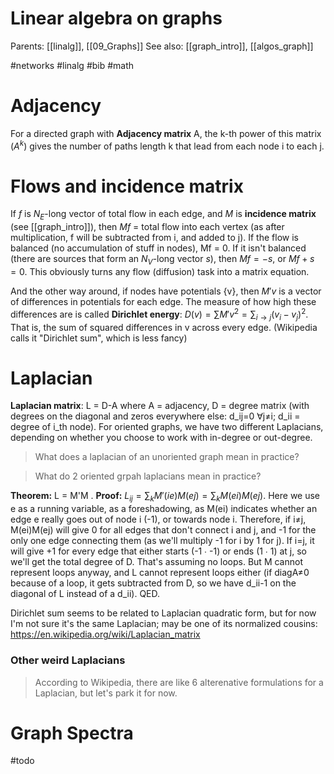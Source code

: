# Linear algebra on graphs

Parents: [[linalg]], [[09_Graphs]]
See also: [[graph_intro]], [[algos_graph]]

#networks #linalg #bib #math


# Adjacency

For a directed graph with **Adjacency matrix** A, the k-th power of this matrix ($A^k$) gives the number of paths length k that lead from each node i to each j.

# Flows and incidence matrix

If $f$ is $N_E$-long vector of total flow in each edge, and $M$ is **incidence matrix** (see [[graph_intro]]),  then $Mf$ = total flow into each vertex (as after multiplication, f will be subtracted from i, and added to j). If the flow is balanced (no accumulation of stuff in nodes), Mf = 0. If it isn't balanced (there are sources that form an $N_V$-long vector $s$), then $Mf = -s$, or $Mf + s = 0$. This obviously turns any flow (diffusion) task into a matrix equation.

And the other way around, if nodes have potentials {v}, then $M'v$ is a vector of differences in potentials for each edge. The measure of how high these differences are is called **Dirichlet energy**: $D(v) = \sum M'v ^2  = \sum_{i→j} (v_i - v_j)^2$. That is, the sum of squared differences in v across every edge. (Wikipedia calls it "Dirichlet sum", which is less fancy)

# Laplacian

**Laplacian matrix**: L = D-A where A = adjacency, D = degree matrix (with degrees on the diagonal and zeros everywhere else: d_ij=0 ∀j≠i; d_ii = degree of i_th node). For oriented graphs, we have two different Laplacians, depending on whether you choose to work with in-degree or out-degree.

> What does a laplacian of an unoriented graph mean in practice?

> What do 2 oriented grpah laplacians mean in practice?

**Theorem:** L = M'M . **Proof:** $L_{ij} = ∑_k M'(ie)M(ej) = ∑_k M(ei)M(ej)$. Here we use e as a running variable, as a foreshadowing, as M(ei) indicates whether an edge e really goes out of node i (-1), or towards node i. Therefore, if i≠j, M(ei)M(ej) will give 0 for all edges that don't connect i and j, and -1 for the only one edge connecting them (as we'll multiply -1 for i by 1 for j). If i=j, it will give +1 for every edge that either starts (-1 ∙ -1) or ends (1 ∙ 1) at j, so we'll get the total degree of D. That's assuming no loops. But M cannot represent loops anyway, and L cannot represent loops either (if diagA≠0 because of a loop, it gets subtracted from D, so we have d_ii-1 on the diagonal of L instead of a d_ii). QED.

Dirichlet sum seems to be related to Laplacian quadratic form, but for now I'm not sure it's the same Laplacian; may be one of its normalized cousins: https://en.wikipedia.org/wiki/Laplacian_matrix

### Other weird Laplacians

> According to Wikipedia, there are like 6 alterenative formulations for a Laplacian, but let's park it for now.

# Graph Spectra

#todo